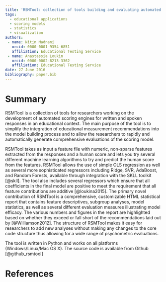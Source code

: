 ```yaml
---
title: 'RSMTool: collection of tools building and evaluating automated scoring models'
tags:
  - educational applications
  - scoring models
  - statistics
  - visualization
authors:
 - name: Nitin Madnani
   orcid: 0000-0001-9354-6851
   affiliation: Educational Testing Service
 - name: Anastassia Loukin
   orcid: 0000-0002-8213-3362
   affiliation: Educational Testing Service
date: 27 June 2016
bibliography: paper.bib
---
```


# Summary

RSMTool is a collection of tools for researchers working on the development of automated scoring engines for written and spoken responses in an educational context. The main purpose of the tool is to simplify the integration of educational measurement recommendations into the model building process and to allow the  researchers to rapidly and automatically generate comprehensive evaluations of the scoring model.

RSMTool takes as input a feature file with numeric, non-sparse features extracted from the responses and a human score and lets you try several different machine learning algorithms to try and predict the human score from the features. RSMTool allows the use of simple OLS regression as well as several more sophisticated regressors including Ridge, SVR, AdaBoost, and Random Forests, available through integration with the SKLL toolkit [@skll]. The tool also includes several regressors which ensure that all coefficients in the final model are positive to meet the requirement that all feature contributions are additive [@loukina2015]. The primary novel contribution of RSMTool is a comprehensive, customizable HTML statistical report that contains feature descriptives, subgroup analyses, model statistics, as well as several different evaluation measures illustrating model efficacy. The various numbers and figures in the report are highlighted based on whether they exceed or fall short of the recommendations laid out by [@Williamson2012]. The structure of RSMTool makes it easy for researchers to add new analyses without making any changes to the core code structure thus allowing for a wide range of psychometric evaluations. 

The tool is written in Python and works on all platforms (Windows/Linux/Mac OS X). The source code is available from Github [@github_rsmtool]

# References
